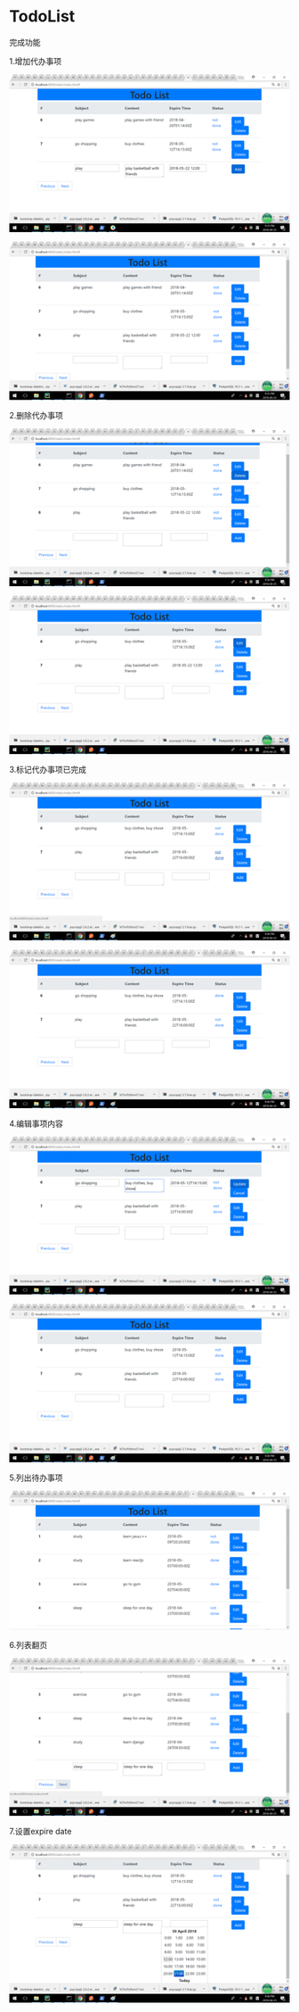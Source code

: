 # TodoList

完成功能

1.增加代办事项

![](https://github.com/JiulingTang/TodoList/blob/master/appImage/addItem1.gif)

![](https://github.com/JiulingTang/TodoList/blob/master/appImage/addItem2.gif)

2.删除代办事项

![](https://github.com/JiulingTang/TodoList/blob/master/appImage/deleteItem1.gif)

![](https://github.com/JiulingTang/TodoList/blob/master/appImage/deleteItem2.gif)

3.标记代办事项已完成

![](https://github.com/JiulingTang/TodoList/blob/master/appImage/mark1.gif)

![](https://github.com/JiulingTang/TodoList/blob/master/appImage/mark2.gif)

4.编辑事项内容

![](https://github.com/JiulingTang/TodoList/blob/master/appImage/edit1.gif)

![](https://github.com/JiulingTang/TodoList/blob/master/appImage/edit2.gif)

5.列出待办事项

![](https://github.com/JiulingTang/TodoList/blob/master/appImage/getList.gif)

6.列表翻页

![](https://github.com/JiulingTang/TodoList/blob/master/appImage/page.gif)

7.设置expire date

![](https://github.com/JiulingTang/TodoList/blob/master/appImage/setExpire.gif)
